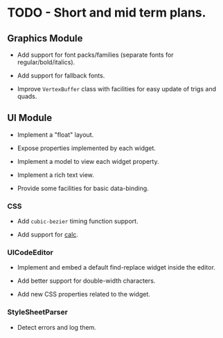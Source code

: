 
# TODO - Short and mid term plans.

## Graphics Module

* Add support for font packs/families (separate fonts for regular/bold/italics).

* Add support for fallback fonts.

* Improve `VertexBuffer` class with facilities for easy update of trigs and quads.

## UI Module

* Implement a "float" layout.

* Expose properties implemented by each widget.

* Implement a model to view each widget property.

* Implement a rich text view.

* Provide some facilities for basic data-binding.

### CSS

* Add `cubic-bezier` timing function support.

* Add support for [calc](https://developer.mozilla.org/en-US/docs/Web/CSS/calc).

### UICodeEditor

* Implement and embed a default find-replace widget inside the editor.

* Add better support for double-width characters.

* Add new CSS properties related to the widget.

### StyleSheetParser

* Detect errors and log them.
